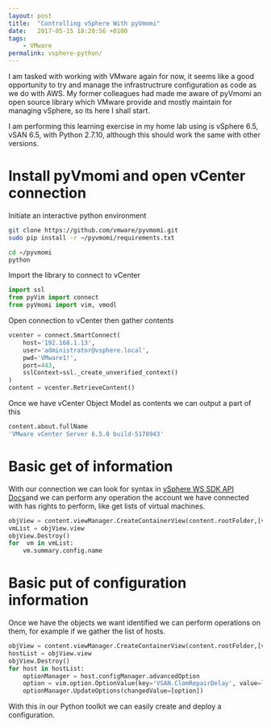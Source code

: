 ```yaml
---
layout: post
title:  "Controlling vSphere With pyVmomi"
date:   2017-05-15 18:20:56 +0100
tags:
    - VMware
permalink: vsphere-python/
---
```

I am tasked with working with VMware again for now, it seems like a good opportunity to try and manage the infrastructrure configuration as code as we do with AWS. My former colleagues had made me aware of pyVmomi an open source library which VMware provide and mostly maintain for managing vSphere, so its here I shall start.

I am performing this learning exercise in my home lab  using is vSphere 6.5, vSAN 6.5, with Python 2.7.10, although this should work the same with other versions.

# Install pyVmomi and open vCenter connection
Initiate an interactive python environment

```bash
git clone https://github.com/vmware/pyvmomi.git
sudo pip install -r ~/pyvmomi/requirements.txt
```

```bash
cd ~/pyvmomi
python
```

Import the library to connect to vCenter

```python
import ssl
from pyVim import connect
from pyVmomi import vim, vmodl
```

Open connection to vCenter then gather contents

```python
vcenter = connect.SmartConnect(
    host='192.168.1.13',
    user='administrator@vsphere.local',
    pwd='VMware1!',
    port=443,
    sslContext=ssl._create_unverified_context()
)
content = vcenter.RetrieveContent()
```

Once we have vCenter Object Model as contents we can output a part of this

```bash
content.about.fullName
'VMware vCenter Server 6.5.0 build-5178943'
```

# Basic get of information

With our connection we can look for syntax in [vSphere WS SDK API Docs](http://pubs.vmware.com/vsphere-65/topic/com.vmware.wssdk.apiref.doc/right-pane.html)and we can perform any operation the account we have connected with has rights to perform, like get lists of virtual machines.

```python
objView = content.viewManager.CreateContainerView(content.rootFolder,[vim.VirtualMachine],True)
vmList = objView.view
objView.Destroy()
for  vm in vmList:
    vm.summary.config.name
```

# Basic put of configuration information

Once we have the objects we want identified we can perform operations on them,  for example if we gather the list of hosts.

```python
objView = content.viewManager.CreateContainerView(content.rootFolder,[vim.HostSystem],True)
hostList = objView.view
objView.Destroy()
for host in hostList:
    optionManager = host.configManager.advancedOption
    option = vim.option.OptionValue(key='VSAN.ClomRepairDelay', value=long(120))
    optionManager.UpdateOptions(changedValue=[option])
```

With this in our Python toolkit we can easily create and deploy a configuration.